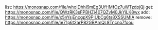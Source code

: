 list:  https://monosnap.com/file/whoIDhhI9mEg3UfHMfOz7uWTzdpjQj
get: https://monosnap.com/file/QWzRK3sFPBHZj407QZvM0JkYiLK8wx
add: https://monosnap.com/file/x5nYsjEncgpX9PIUbCg6ts8XSSUMIA
remove: https://monosnap.com/file/ie71p6t2arP82GBAmQL8Tncno7foou